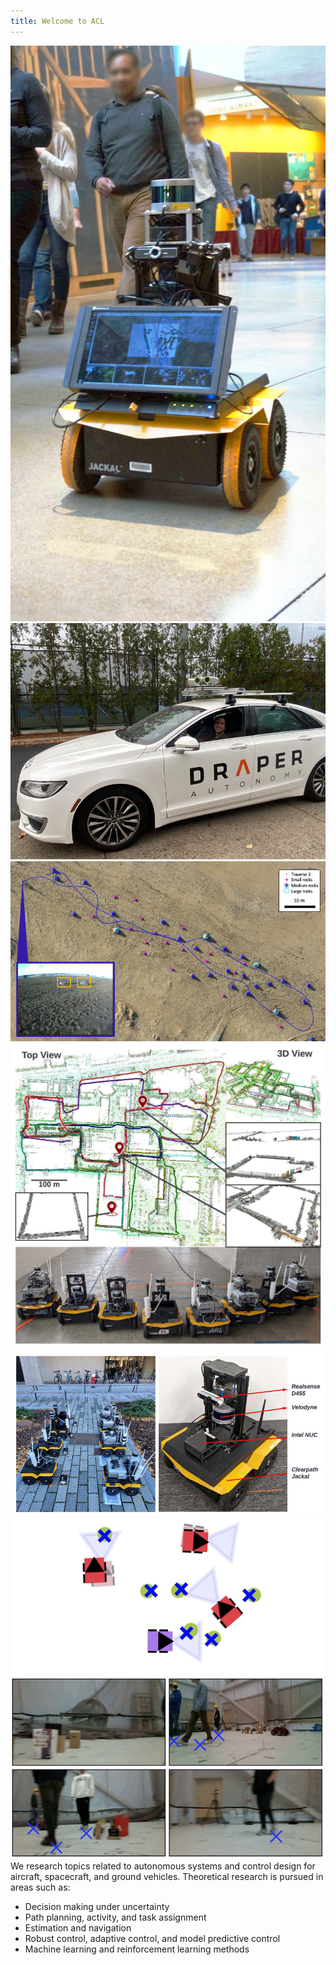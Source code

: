 ```yaml
---
title: Welcome to ACL
---
```

<div class="gallery" data-columns="3">
	<img src="/images/posts/welcome/jackal.jpg">
	<img src="/images/posts/welcome/draper_car.jpg">
	<img src="/images/posts/welcome/global_localization.jpg">
	<img src="/images/posts/welcome/kimera_fleet.jpg">
	<img src="/images/posts/welcome/jackal_figure.jpg">
	<img src="/images/posts/welcome/object_tracking.png">
</div>
We research topics related to autonomous systems and control design for aircraft, spacecraft, and ground vehicles. Theoretical research is pursued in areas such as: 

* Decision making under uncertainty
* Path planning, activity, and task assignment
* Estimation and navigation
* Robust control, adaptive control, and model predictive control
* Machine learning and reinforcement learning methods

